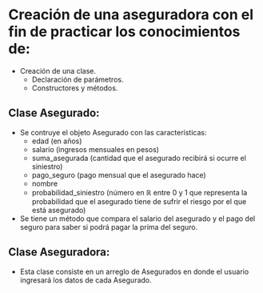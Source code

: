 # Creación de una aseguradora con el fin de practicar los conocimientos de:
- Creación de una clase.
  * Declaración de parámetros.
  * Constructores y métodos.

 ## Clase Asegurado:
 - Se contruye el objeto Asegurado con las características:
   * edad (en años)
   * salario (ingresos mensuales en pesos)
   * suma_asegurada (cantidad que el asegurado recibirá si ocurre el siniestro)
   * pago_seguro (pago mensual que el asegurado hace)
   * nombre
   * probabilidad_siniestro (número en $\mathbb R$ entre 0 y 1 que representa la probabilidad que el asegurado tiene de sufrir el riesgo por el que está asegurado)
 - Se tiene un método que compara el salario del asegurado y el pago del seguro para saber si podrá pagar la prima del seguro.

## Clase Aseguradora:
- Esta clase consiste en un arreglo de Asegurados en donde el usuario ingresará los datos de cada Asegurado.

